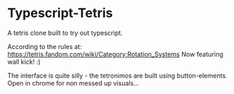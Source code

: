 # Typescript-Tetris

A tetris clone built to try out typescript.

According to the rules at:
https://tetris.fandom.com/wiki/Category:Rotation_Systems
Now featuring wall kick! :)

The interface is quite silly - the tetronimos are built using button-elements. Open in chrome for non messed up visuals...
